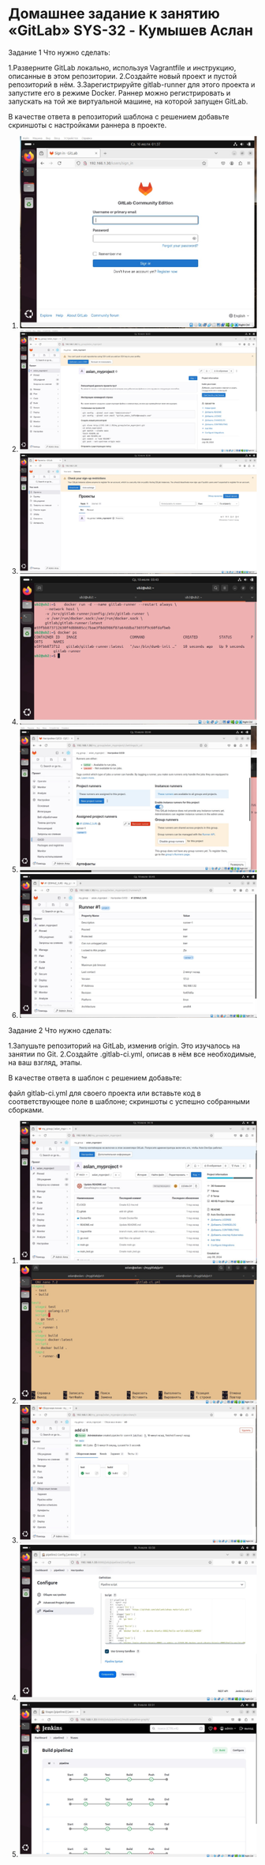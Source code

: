 # **Домашнее задание к занятию «GitLab» SYS-32 - Кумышев Аслан**

Задание 1
Что нужно сделать:

1.Разверните GitLab локально, используя Vagrantfile и инструкцию, описанные в этом репозитории.
2.Создайте новый проект и пустой репозиторий в нём.
3.Зарегистрируйте gitlab-runner для этого проекта и запустите его в режиме Docker. Раннер можно регистрировать и запускать на той же виртуальной машине, на которой запущен GitLab.

В качестве ответа в репозиторий шаблона с решением добавьте скриншоты с настройками раннера в проекте.
1. ![alt text](https://github.com/sAslank/GitLab/blob/main/img/1.jpg)
2. ![alt text](https://github.com/sAslank/GitLab/blob/main/img/2.jpg)
3. ![alt text](https://github.com/sAslank/GitLab/blob/main/img/3.jpg)
4. ![alt text](https://github.com/sAslank/GitLab/blob/main/img/ран1.jpg)
5. ![alt text](https://github.com/sAslank/GitLab/blob/main/img/ран2.jpg)
6. ![alt text](https://github.com/sAslank/GitLab/blob/main/img/ран%203.jpg)

Задание 2
Что нужно сделать:

1.Запушьте репозиторий на GitLab, изменив origin. Это изучалось на занятии по Git.
2.Создайте .gitlab-ci.yml, описав в нём все необходимые, на ваш взгляд, этапы.

В качестве ответа в шаблон с решением добавьте:

файл gitlab-ci.yml для своего проекта или вставьте код в соответствующее поле в шаблоне;
скриншоты с успешно собранными сборками.

1. ![alt text](https://github.com/sAslank/GitLab/blob/main/img/пуш1.jpg)
2. ![alt text](https://github.com/sAslank/GitLab/blob/main/img/посссс.jpg)
3. ![alt text](https://github.com/sAslank/GitLab/blob/main/img/послед1.jpg)
4. ![alt text](https://github.com/sAslank/DevOps/blob/main/img/Скриншот%2009-07-2024%20035108.jpg)
5. ![alt text](https://github.com/sAslank/DevOps/blob/main/img/Скриншот%2009-07-2024%20035150.jpg)

